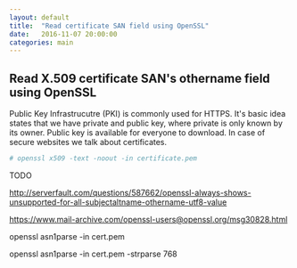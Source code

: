 ```yaml
---
layout: default
title:  "Read certificate SAN field using OpenSSL"
date:   2016-11-07 20:00:00
categories: main
---
```


## Read X.509 certificate SAN's othername field using OpenSSL

Public Key Infrastrucutre (PKI) is commonly used for HTTPS. It's basic idea states that we have private and public key, where private is only known by its owner. Public key is available for everyone to download. In case of secure websites we talk about certificates. 

~~~ bash
# openssl x509 -text -noout -in certificate.pem
~~~


TODO

http://serverfault.com/questions/587662/openssl-always-shows-unsupported-for-all-subjectaltname-othername-utf8-value

https://www.mail-archive.com/openssl-users@openssl.org/msg30828.html

openssl asn1parse -in cert.pem

openssl asn1parse -in cert.pem -strparse 768
